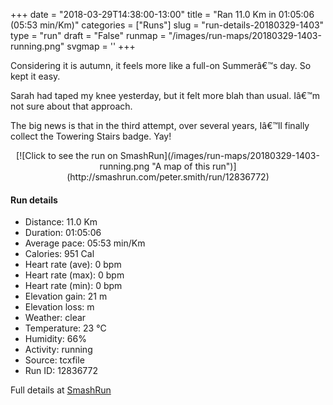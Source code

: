 +++
date = "2018-03-29T14:38:00-13:00"
title = "Ran 11.0 Km in 01:05:06 (05:53 min/Km)"
categories = ["Runs"]
slug = "run-details-20180329-1403"
type = "run"
draft = "False"
runmap = "/images/run-maps/20180329-1403-running.png"
svgmap = '<polyline points="0 56, 1 60, 2 60, 12 50, 16 48, 18 48, 24 50, 27 47, 28 45, 29 45, 36 45, 39 45, 44 46, 47 47, 49 49, 55 54, 59 56, 63 56, 69 56, 72 55, 75 55, 79 53, 82 51, 89 53, 92 54, 96 53, 99 50, 100 48, 98 44, 97 40, 97 41, 97 44, 100 49, 97 52, 92 54, 89 53, 83 51, 78 54, 70 56, 62 56, 55 54, 44 46, 33 45, 27 45, 26 48, 24 49, 22 49, 19 48, 16 48, 10 51, 9 53, 6 55">'
+++

Considering it is autumn, it feels more like a full-on Summerâ€™s day. So kept it easy. 

Sarah had taped my knee yesterday, but it felt more blah than usual. Iâ€™m not sure about that approach. 

The big news is that in the third attempt, over several years, Iâ€™ll finally collect the Towering Stairs badge. Yay!

<!--more-->

<center>
[![Click to see the run on SmashRun](/images/run-maps/20180329-1403-running.png "A map of this run")](http://smashrun.com/peter.smith/run/12836772)
</center>

#### Run details

* Distance: 11.0 Km
* Duration: 01:05:06
* Average pace: 05:53 min/Km
* Calories: 951 Cal
* Heart rate (ave): 0 bpm
* Heart rate (max): 0 bpm
* Heart rate (min): 0 bpm
* Elevation gain: 21 m
* Elevation loss:  m
* Weather: clear
* Temperature: 23 &deg;C
* Humidity: 66%
* Activity: running
* Source: tcxfile
* Run ID: 12836772

Full details at [SmashRun](http://smashrun.com/peter.smith/run/12836772)